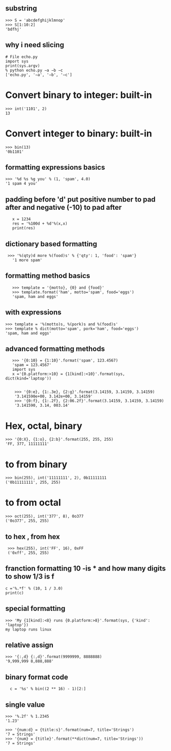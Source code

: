 ## substring 
    >>> S = 'abcdefghijklmnop'
    >>> S[1:10:2]
    'bdfhj'
## why i need slicing 
    # File echo.py
    import sys
    print(sys.argv)
    % python echo.py −a −b −c
    ['echo.py', '−a', '−b', '−c']
# Convert binary to integer: built-in
    >>> int('1101', 2)
    13
# Convert integer to binary: built-in
    >>> bin(13)
    '0b1101'
## formatting expressions basics 
    >>> '%d %s %g you' % (1, 'spam', 4.0)
    '1 spam 4 you' 
## padding   before 'd' put positive number to pad after and negative  (-10) to pad after
       x = 1234
       res = '%100d + %d'%(x,x)
       print(res)      
## dictionary based formatting
     >>> '%(qty)d more %(food)s' % {'qty': 1, 'food': 'spam'}
       '1 more spam'

## formatting method basics
       >>> template = '{motto}, {0} and {food}'
       >>> template.format('ham', motto='spam', food='eggs')
       'spam, ham and eggs'

## with expressions 
    >>> template = '%(motto)s, %(pork)s and %(food)s'
    >>> template % dict(motto='spam', pork='ham', food='eggs')
    'spam, ham and eggs'
## advanced formatting methods
       >>> '{0:10} = {1:10}'.format('spam', 123.4567)
       'spam = 123.4567'
       import sys
       x ='{0.platform:>10} = {1[kind]:<10}'.format(sys, dict(kind='laptop'))
       
        
        >>> '{0:e}, {1:.3e}, {2:g}'.format(3.14159, 3.14159, 3.14159)
        '3.141590e+00, 3.142e+00, 3.14159'
        >>> '{0:f}, {1:.2f}, {2:06.2f}'.format(3.14159, 3.14159, 3.14159)
        '3.141590, 3.14, 003.14'
        
# Hex, octal, binary 
 
    >>> '{0:X}, {1:o}, {2:b}'.format(255, 255, 255)
    'FF, 377, 11111111' 

# to from binary
    >>> bin(255), int('11111111', 2), 0b11111111
    ('0b11111111', 255, 255)
# to from octal 
    >>> oct(255), int('377', 8), 0o377
    ('0o377', 255, 255)
## to hex , from hex 
     >>> hex(255), int('FF', 16), 0xFF
     ('0xff', 255, 255)

## franction formatting   10  -is * and  how many digits to show   1/3 is f
    c ='%.*f' % (10, 1 / 3.0)
    print(c)        
## special formatting 
    >>> 'My {1[kind]:<8} runs {0.platform:>8}'.format(sys, {'kind': 'laptop'})
    my laptop runs linux
## relative assign 
    >>> '{:,d} {:,d}'.format(9999999, 8888888)
    '9,999,999 8,888,888' 

## binary format code     
      c = '%s' % bin((2 ** 16) - 1)[2:]
##   single value 
    >>> '%.2f' % 1.2345
    '1.23'

    >>> '{num:d} = {title:s}'.format(num=7, title='Strings')
    '7 = Strings'
    >>> '{num} = {title}'.format(**dict(num=7, title='Strings'))
    '7 = Strings'    
        
      
      
      
      
      
      
      
      
      
      
      
      
      
                                            
